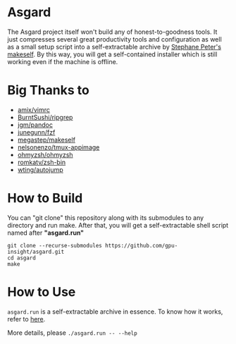 # Asgard

The Asgard project itself won't build any of honest-to-goodness tools. It just compresses several great productivity tools and configuration as well as a small setup script into a self-extractable archive by [Stephane Peter's makeself](https://github.com/megastep/makeself). By this way, you will get a self-contained installer which is still working even if the machine is offline.

# Big Thanks to

- [amix/vimrc](https://github.com/amix/vimrc)
- [BurntSushi/ripgrep](https://github.com/BurntSushi/ripgrep)
- [jgm/pandoc](https://github.com/jgm/pandoc)
- [junegunn/fzf](https://github.com/junegunn/fzf)
- [megastep/makeself](https://github.com/megastep/makeself)
- [nelsonenzo/tmux-appimage](https://github.com/nelsonenzo/tmux-appimage)
- [ohmyzsh/ohmyzsh](https://github.com/ohmyzsh/ohmyzsh)
- [romkatv/zsh-bin](https://github.com/romkatv/zsh-bin)
- [wting/autojump](https://github.com/wting/autojump)

# How to Build

You can "git clone" this repository along with its submodules to any directory and run make. After that, you will get a self-extractable shell script named after **"asgard.run"**

```
git clone --recurse-submodules https://github.com/gpu-insight/asgard.git
cd asgard
make
```

# How to Use

`asgard.run` is a self-extractable archive in essence. To know how it works, refer to [here](https://github.com/megastep/makeself).

More details, please `./asgard.run -- --help`

